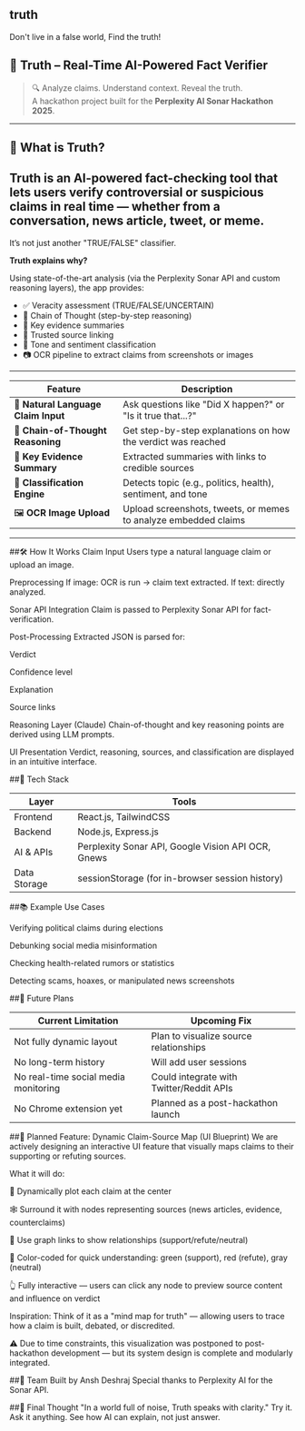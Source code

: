 ## truth
Don't live in a false world, Find the truth!

## 🧠 Truth – Real-Time AI-Powered Fact Verifier

> 🔍 Analyze claims. Understand context. Reveal the truth.  
> A hackathon project built for the **Perplexity AI Sonar Hackathon 2025**.

---

## 🚀 What is Truth?

## Truth is an AI-powered fact-checking tool that lets users verify controversial or suspicious claims in real time — whether from a conversation, news article, tweet, or meme.

It’s not just another "TRUE/FALSE" classifier.

**Truth explains why?**

Using state-of-the-art analysis (via the Perplexity Sonar API and custom reasoning layers), the app provides:
- ✅ Veracity assessment (TRUE/FALSE/UNCERTAIN)
- 🧠 Chain of Thought (step-by-step reasoning)
- 📌 Key evidence summaries
- 📰 Trusted source linking
- 💬 Tone and sentiment classification
- 📷 OCR pipeline to extract claims from screenshots or images

---------------------------------------------------------------------------------------------------------
| Feature                             | Description                                                     |
| ----------------------------------- | --------------------------------------------------------------- |
| 🔎 **Natural Language Claim Input** | Ask questions like "Did X happen?" or "Is it true that...?"     |
| 📜 **Chain-of-Thought Reasoning**   | Get step-by-step explanations on how the verdict was reached    |
| 📰 **Key Evidence Summary**         | Extracted summaries with links to credible sources              |
| 🧠 **Classification Engine**        | Detects topic (e.g., politics, health), sentiment, and tone     |
| 🖼️ **OCR Image Upload**             | Upload screenshots, tweets, or memes to analyze embedded claims |
--------------------------------------------------------------------------------------------------------


##🛠️ How It Works
Claim Input
Users type a natural language claim or upload an image.

Preprocessing
If image: OCR is run → claim text extracted.
If text: directly analyzed.

Sonar API Integration
Claim is passed to Perplexity Sonar API for fact-verification.

Post-Processing
Extracted JSON is parsed for:

Verdict

Confidence level

Explanation

Source links

Reasoning Layer (Claude)
Chain-of-thought and key reasoning points are derived using LLM prompts.

UI Presentation
Verdict, reasoning, sources, and classification are displayed in an intuitive interface.



##🔧 Tech Stack

| Layer        | Tools                                              |
| ------------ | -------------------------------------------------- |
| Frontend     | React.js, TailwindCSS                              |
| Backend      | Node.js, Express.js                                |
| AI & APIs    | Perplexity Sonar API, Google Vision API OCR, Gnews |
| Data Storage | sessionStorage (for in-browser session history)    |


##📚 Example Use Cases

Verifying political claims during elections

Debunking social media misinformation

Checking health-related rumors or statistics

Detecting scams, hoaxes, or manipulated news screenshots


##🚧 Future Plans

| Current Limitation                   | Upcoming Fix                             |
| ------------------------------------ | ---------------------------------------- |
| Not fully dynamic layout             | Plan to visualize source relationships   |
| No long-term history                 | Will add user sessions                   |
| No real-time social media monitoring | Could integrate with Twitter/Reddit APIs |
| No Chrome extension yet              | Planned as a post-hackathon launch       |

##🧩 Planned Feature: Dynamic Claim-Source Map (UI Blueprint)
We are actively designing an interactive UI feature that visually maps claims to their supporting or refuting sources.

What it will do:

📌 Dynamically plot each claim at the center

🕸️ Surround it with nodes representing sources (news articles, evidence, counterclaims)

🔗 Use graph links to show relationships (support/refute/neutral)

🧠 Color-coded for quick understanding: green (support), red (refute), gray (neutral)

👆 Fully interactive — users can click any node to preview source content and influence on verdict

Inspiration:
Think of it as a "mind map for truth" — allowing users to trace how a claim is built, debated, or discredited.

⚠️ Due to time constraints, this visualization was postponed to post-hackathon development — but its system design is complete and modularly integrated.


##👥 Team
Built by Ansh Deshraj
Special thanks to Perplexity AI for the Sonar API.

##📣 Final Thought
"In a world full of noise, Truth speaks with clarity."
Try it. Ask it anything. See how AI can explain, not just answer.

